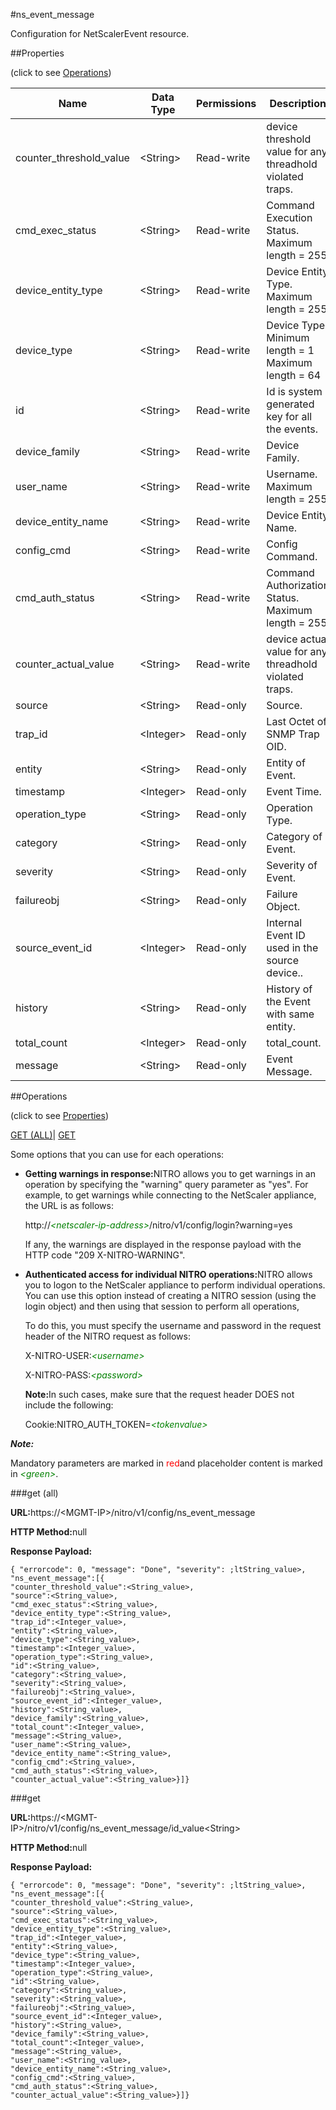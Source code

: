 #ns_event_message

Configuration for NetScalerEvent resource.


##Properties 
<span>(click to see [Operations](#opera))</span>


<table><thead><tr><th>Name</th><th>Data Type</th><th>Permissions</th><th>Description</th></tr></thead><tbody><tr><td>counter_threshold_value</td><td>&lt;String></td><td>Read-write</td><td>device threshold value for any threadhold violated traps.</td></tr><tr><td>cmd_exec_status</td><td>&lt;String></td><td>Read-write</td><td>Command Execution Status.<br>Maximum length = 255</td></tr><tr><td>device_entity_type</td><td>&lt;String></td><td>Read-write</td><td>Device Entity Type.<br>Maximum length = 255</td></tr><tr><td>device_type</td><td>&lt;String></td><td>Read-write</td><td>Device Type.<br>Minimum length = 1<br>Maximum length = 64</td></tr><tr><td>id</td><td>&lt;String></td><td>Read-write</td><td>Id is system generated key for all the events.</td></tr><tr><td>device_family</td><td>&lt;String></td><td>Read-write</td><td>Device Family.</td></tr><tr><td>user_name</td><td>&lt;String></td><td>Read-write</td><td>Username.<br>Maximum length = 255</td></tr><tr><td>device_entity_name</td><td>&lt;String></td><td>Read-write</td><td>Device Entity Name.</td></tr><tr><td>config_cmd</td><td>&lt;String></td><td>Read-write</td><td>Config Command.</td></tr><tr><td>cmd_auth_status</td><td>&lt;String></td><td>Read-write</td><td>Command Authorization Status.<br>Maximum length = 255</td></tr><tr><td>counter_actual_value</td><td>&lt;String></td><td>Read-write</td><td>device actual value for any threadhold violated traps.</td></tr><tr><td>source</td><td>&lt;String></td><td>Read-only</td><td>Source.</td></tr><tr><td>trap_id</td><td>&lt;Integer></td><td>Read-only</td><td>Last Octet of SNMP Trap OID.</td></tr><tr><td>entity</td><td>&lt;String></td><td>Read-only</td><td>Entity of Event.</td></tr><tr><td>timestamp</td><td>&lt;Integer></td><td>Read-only</td><td>Event Time.</td></tr><tr><td>operation_type</td><td>&lt;String></td><td>Read-only</td><td>Operation Type.</td></tr><tr><td>category</td><td>&lt;String></td><td>Read-only</td><td>Category of Event.</td></tr><tr><td>severity</td><td>&lt;String></td><td>Read-only</td><td>Severity of Event.</td></tr><tr><td>failureobj</td><td>&lt;String></td><td>Read-only</td><td>Failure Object.</td></tr><tr><td>source_event_id</td><td>&lt;Integer></td><td>Read-only</td><td>Internal Event ID used in the source device..</td></tr><tr><td>history</td><td>&lt;String></td><td>Read-only</td><td>History of the Event with same entity.</td></tr><tr><td>total_count</td><td>&lt;Integer></td><td>Read-only</td><td>total_count.</td></tr><tr><td>message</td><td>&lt;String></td><td>Read-only</td><td>Event Message.</td></tr></tbody></table>
##Operations 
<span>(click to see [Properties](#prope))</span>


[GET (ALL)](#get-)| [GET]()


Some options that you can use for each operations:
<ul><li><p><b>Getting warnings in response:</b>NITRO allows you to get warnings in an operation by specifying the "warning" query parameter as "yes". For example, to get warnings while connecting to the NetScaler appliance, the URL is as follows:</p><p>http://<span style="color:green;font-style:italic;">&lt;netscaler-ip-address&gt;</span>/nitro/v1/config/login?warning=yes</p><p>If any, the warnings are displayed in the response payload with the HTTP code "209 X-NITRO-WARNING".</p></li><li><p><b>Authenticated access for individual NITRO operations:</b>NITRO allows you to logon to the NetScaler appliance to perform individual operations. You can use this option instead of creating a NITRO session (using the login object) and then using that session to perform all operations,</p><p>To do this, you must specify the username and password in the request header of the NITRO request as follows:</p><p>X-NITRO-USER:<span style="color:green;font-style:italic;">&lt;username&gt;</span></p><p>X-NITRO-PASS:<span style="color:green;font-style:italic;">&lt;password&gt;</span></p><p><b>Note:</b>In such cases, make sure that the request header DOES not include the following:</p><p>Cookie:NITRO_AUTH_TOKEN=<span style="color:green;font-style:italic;">&lt;tokenvalue&gt;</span></p></li></ul>



***Note:*** 
Mandatory parameters are marked in <span style="color:#FF0000;">red</span>and placeholder content is marked in <span style="color:green;font-style:italic">&lt;green&gt;</span>.

###get (all)



<b>URL:</b>https://&lt;MGMT-IP&gt;/nitro/v1/config/ns_event_message
<b>HTTP Method:</b>null
<b>Response Payload: </b>```{ "errorcode": 0, "message": "Done", "severity": ;ltString_value>, "ns_event_message":[{"counter_threshold_value":<String_value>,"source":<String_value>,"cmd_exec_status":<String_value>,"device_entity_type":<String_value>,"trap_id":<Integer_value>,"entity":<String_value>,"device_type":<String_value>,"timestamp":<Integer_value>,"operation_type":<String_value>,"id":<String_value>,"category":<String_value>,"severity":<String_value>,"failureobj":<String_value>,"source_event_id":<Integer_value>,"history":<String_value>,"device_family":<String_value>,"total_count":<Integer_value>,"message":<String_value>,"user_name":<String_value>,"device_entity_name":<String_value>,"config_cmd":<String_value>,"cmd_auth_status":<String_value>,"counter_actual_value":<String_value>}]}```



###get



<b>URL:</b>https://&lt;MGMT-IP&gt;/nitro/v1/config/ns_event_message/id_value&lt;String&gt;
<b>HTTP Method:</b>null
<b>Response Payload: </b>```{ "errorcode": 0, "message": "Done", "severity": ;ltString_value>, "ns_event_message":[{"counter_threshold_value":<String_value>,"source":<String_value>,"cmd_exec_status":<String_value>,"device_entity_type":<String_value>,"trap_id":<Integer_value>,"entity":<String_value>,"device_type":<String_value>,"timestamp":<Integer_value>,"operation_type":<String_value>,"id":<String_value>,"category":<String_value>,"severity":<String_value>,"failureobj":<String_value>,"source_event_id":<Integer_value>,"history":<String_value>,"device_family":<String_value>,"total_count":<Integer_value>,"message":<String_value>,"user_name":<String_value>,"device_entity_name":<String_value>,"config_cmd":<String_value>,"cmd_auth_status":<String_value>,"counter_actual_value":<String_value>}]}```



